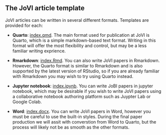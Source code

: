## The JoVI article template

JoVI articles can be written in several different formats. Templates are provided
for each:

- **Quarto**: [index.qmd](index.qmd). The main format used for publication at
JoVI is Quarto, which is a simple markdown-based text format. Writing in this
format will offer the most flexibility and control, but may be a less familiar
writing exprience.

- **Rmarkdown**: [index.Rmd](index.Rmd). You can also write JoVI papers in Rmarkdown.
However, the Quarto format is similar to Rmarkdown and is also supported by the
latest version of RStudio, so if you are already familiar with Rmarkdown you
may wish to try using Quarto instead.

- **Jupyter notebook**: [index.ipynb](index.ipynb). You can write JoBI papers in 
jupyter notebook, which may be desirable if you wish to write JoVI papers using
a collaborative notebook authoring platform such as Juypter Lab or Google Colab.

- **Word**: [index.docx](index.docx). You can write JoVI papers in Word, however
you must be careful to use the built-in styles. During the final paper production
we will assit with converstion from Word to Quarto, but the process will likely
not be as smooth as the other formats.
